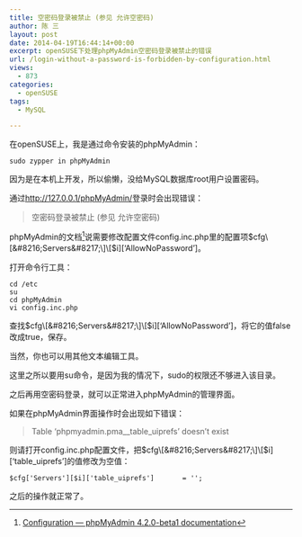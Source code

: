 ```yaml
---
title: 空密码登录被禁止 (参见 允许空密码)
author: 陈 三
layout: post
date: 2014-04-19T16:44:14+00:00
excerpt: openSUSE下处理phpMyAdmin空密码登录被禁止的错误
url: /login-without-a-password-is-forbidden-by-configuration.html
views:
  - 873
categories:
  - openSUSE
tags:
  - MySQL

---
```

在openSUSE上，我是通过命令安装的phpMyAdmin：

    sudo zypper in phpMyAdmin
    

因为是在本机上开发，所以偷懒，没给MySQL数据库root用户设置密码。

通过<http://127.0.0.1/phpMyAdmin/>登录时会出现错误：

> 空密码登录被禁止 (参见 允许空密码)

phpMyAdmin的文档[^12391.2]说需要修改配置文件config.inc.php里的配置项$cfg\[&#8216;Servers&#8217;\]\[$i\][&#8216;AllowNoPassword&#8217;]。

打开命令行工具：

    cd /etc
    su
    cd phpMyAdmin
    vi config.inc.php
    

查找$cfg\[&#8216;Servers&#8217;\]\[$i\][&#8216;AllowNoPassword&#8217;]，将它的值false改成true，保存。

当然，你也可以用其他文本编辑工具。

这里之所以要用su命令，是因为我的情况下，sudo的权限还不够进入该目录。

之后再用空密码登录，就可以正常进入phpMyAdmin的管理界面。

如果在phpMyAdmin界面操作时会出现如下错误：

> Table &#8216;phpmyadmin.pma_\_table\_uiprefs&#8217; doesn&#8217;t exist

则请打开config.inc.php配置文件，把$cfg\[&#8216;Servers&#8217;\]\[$i\][&#8216;table_uiprefs&#8217;]的值修改为空值：

    $cfg['Servers'][$i]['table_uiprefs']       = '';
    

之后的操作就正常了。

[^12391.2]:    
    [Configuration — phpMyAdmin 4.2.0-beta1 documentation][1]

 [1]: http://docs.phpmyadmin.net/en/latest/config.html#cfg_Servers_AllowNoPassword